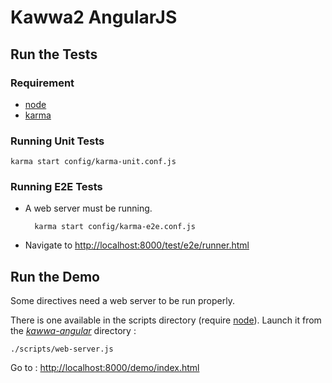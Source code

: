 Kawwa2 AngularJS
================


Run the Tests
-------------

### Requirement

* [node]
* [karma]


### Running Unit Tests

    karma start config/karma-unit.conf.js

### Running E2E Tests

* A web server must be running.

        karma start config/karma-e2e.conf.js

* Navigate to  [http://localhost:8000/test/e2e/runner.html](http://localhost:8000/test/e2e/runner.html)


Run the Demo
------------


Some directives need  a web server to be run properly.

There is one available in the scripts directory (require [node]). Launch it from the *[kawwa-angular]* directory :

    ./scripts/web-server.js

Go to : [http://localhost:8000/demo/index.html](http://localhost:8000/demo/index.html)




[node]: http://nodejs.org "NodeJs"
[karma]: http://karma-runner.github.io "Karma"
[kawwa-angular]: https://github.com/got5/KAWWA/tree/master/kawwa2-angularjs "kawwa2-angularjs"
